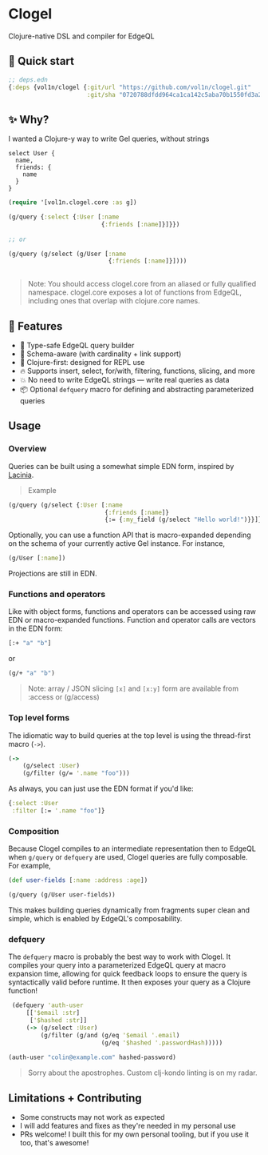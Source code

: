 # Clogel

Clojure-native DSL and compiler for EdgeQL

## 🚀 Quick start

``` clojure
;; deps.edn
{:deps {vol1n/clogel {:git/url "https://github.com/vol1n/clogel.git"
                      :git/sha "0720788dfdd964ca1ca142c5aba70b1550fd3a2f"}}}
```

## ✨ Why?

I wanted a Clojure-y way to write Gel queries, without strings

``` edgeql
select User {
  name, 
  friends: {
    name
  }
}
```

``` clojure
(require '[vol1n.clogel.core :as g])

(g/query {:select {:User [:name
                          {:friends [:name]}]}})
                 
;; or

(g/query (g/select (g/User [:name 
                            {:friends [:name]}])))
                   
```

> Note: You should access clogel.core from an aliased or fully qualified namespace. clogel.core exposes a lot of functions from EdgeQL, including ones that overlap with clojure.core names.

## 💪 Features

- 🦺 Type-safe EdgeQL query builder
- 🧠 Schema-aware (with cardinality + link support)
- 🦄 Clojure-first: designed for REPL use
- 🔥 Supports insert, select, for/with, filtering, functions, slicing, and more
- 💥 No need to write EdgeQL strings — write real queries as data
- 📦 Optional `defquery` macro for defining and abstracting parameterized queries

## Usage

### Overview

Queries can be built using a somewhat simple EDN form, inspired by [Lacinia](https://github.com/walmartlabs/lacinia). 
> Example

``` clojure
(g/query (g/select {:User [:name                                          ;; simple field
                           {:friends [:name]}                             ;; expand ref field
                           {:= {:my_field (g/select "Hello world!")}}]})) ;; assignment field 
```

Optionally, you can use a function API that is macro-expanded depending on the schema of your currently active Gel instance. For instance,

``` clojure
(g/User [:name])
```

Projections are still in EDN.

### Functions and operators

Like with object forms, functions and operators can be accessed using raw EDN or macro-expanded functions. Function and operator calls are vectors in the EDN form:

``` clojure
[:+ "a" "b"]
```
or

``` clojure
(g/+ "a" "b")
```

> Note: array / JSON slicing `[x]` and `[x:y]` form are available from :access or (g/access)

### Top level forms

The idiomatic way to build queries at the top level is using the thread-first macro (`->`).

``` clojure
(->
    (g/select :User)
    (g/filter (g/= '.name "foo")))
```

As always, you can just use the EDN format if you'd like:

``` clojure
{:select :User
 :filter [:= '.name "foo"]}
```

### Composition

Because Clogel compiles to an intermediate representation then to EdgeQL when `g/query` or `defquery` are used, Clogel queries are fully composable. For example,

``` clojure
(def user-fields [:name :address :age])

(g/query (g/User user-fields))
```

This makes building queries dynamically from fragments super clean and simple, which is enabled by EdgeQL's composability.

### defquery

The `defquery` macro is probably the best way to work with Clogel. It compiles your query into a parameterized EdgeQL query at macro expansion time, allowing for quick feedback loops to ensure the query is syntactically valid before runtime. It then exposes your query as a Clojure function!

``` clojure
 (defquery 'auth-user
     [['$email :str] 
      ['$hashed :str]]
     (-> (g/select :User)
         (g/filter (g/and (g/eq '$email '.email)
                          (g/eq '$hashed '.passwordHash)))))
                          
(auth-user "colin@example.com" hashed-password)
```

> Sorry about the apostrophes. Custom clj-kondo linting is on my radar. 

## Limitations + Contributing

- Some constructs may not work as expected
- I will add features and fixes as they're needed in my personal use
- PRs welcome! I built this for my own personal tooling, but if you use it too, that's awesome! 

